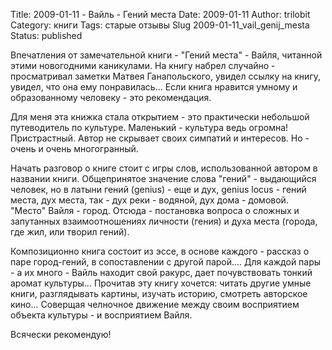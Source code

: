﻿Title: 2009-01-11 - Вайль - Гений места
Date: 2009-01-11 
Author: trilobit
Category: книги
Tags: старые отзывы
Slug 2009-01-11_vail_genij_mesta
Status: published

Впечатления от замечательной книги - "Гений места" - Вайля, читанной этими новогодними каникулами. 
На книгу набрел случайно - просматривал заметки Матвея Ганапольского, увидел ссылку на книгу, 
увидел, что она ему понравилась... Если книга нравится умному и образованному человеку - 
это рекомендация. 

Для меня эта книжка стала открытием - это практически небольшой путеводитель по культуре. 
Маленький - культура ведь огромна! Пристрастный. Автор не скрывает своих симпатий и интересов. 
Но - очень и очень многогранный.

Начать разговор о книге стоит с игры слов, использованной автором в названии книги. 
Общепринятое значение слова "гений" - выдающийся человек, но в латыни гений (genius) - 
еще и дух, genius locus - гений места, дух места, так - дух реки - водяной, дух дома - домовой. 
"Место" Вайля - город. Отсюда - постановка вопроса о сложных и запутанных взаимоотношениях 
личности (гения) и духа места (города, где жил, или творил гений). 

Композиционно книга состоит из эссе, в основе каждого - рассказ о паре город-гений, в 
сопоставлении с другой парой.... Для каждой пары - а их много - Вайль находит свой ракурс, 
дает почувствовать тонкий аромат культуры... Прочитав эту книгу хочется: читать другие умные 
книги, разглядывать картины, изучать историю, смотреть авторское кино... Соверщая челночное 
движение между своим восприятием объекта культуры - и восприятием Вайля.

Всячески рекомендую!

